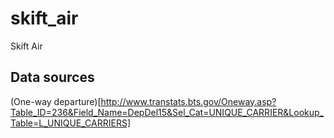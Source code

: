skift_air
=========

Skift Air


## Data sources
 
(One-way departure)[http://www.transtats.bts.gov/Oneway.asp?Table_ID=236&Field_Name=DepDel15&Sel_Cat=UNIQUE_CARRIER&Lookup_Table=L_UNIQUE_CARRIERS]